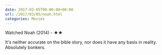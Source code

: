 ```yaml
---
date: 2017-03-05T00:00:00+00:00
url: /2017/03/05/noah.html
categories: Movies
---
```

Watched Noah (2014) - ★★

It's neither accurate on the bible story, nor does it have any basis in reality. Absolutely bonkers.



